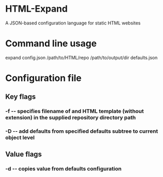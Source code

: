 # HTML-Expand
A JSON-based configuration language for static HTML websites

# Command line usage
expand config.json /path/to/HTML/repo /path/to/output/dir defaults.json

# Configuration file
## Key flags
### -f -- specifies filename of and HTML template (without extension) in the supplied repository directory path
### -D -- add defaults from specified defaults subtree to current object level

## Value flags
### -d -- copies value from defaults configuration
